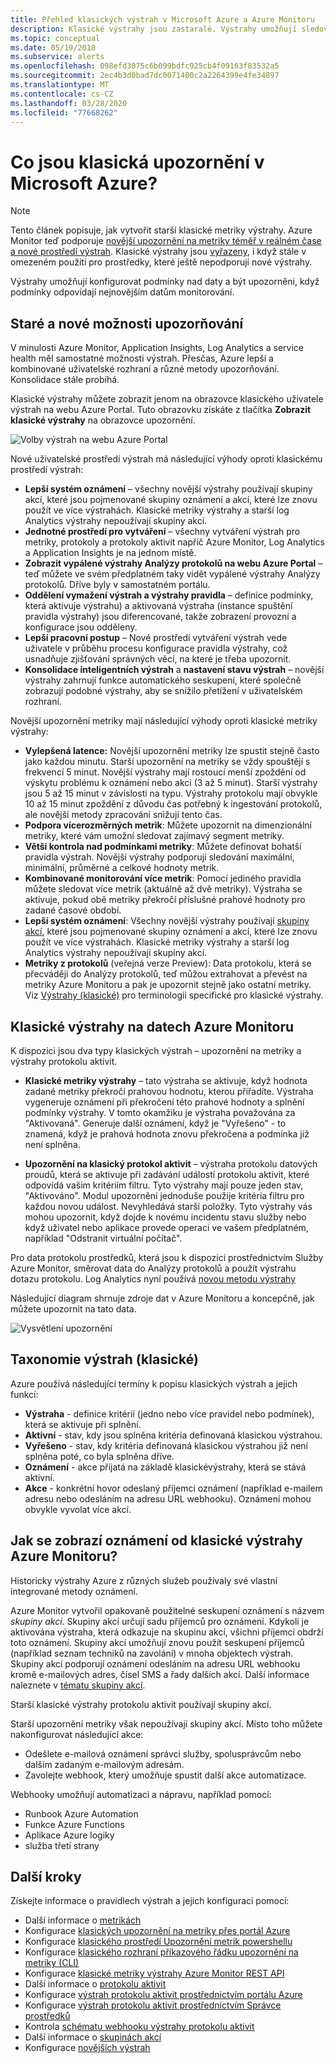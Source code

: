 ```yaml
---
title: Přehled klasických výstrah v Microsoft Azure a Azure Monitoru
description: Klasické výstrahy jsou zastaralé. Výstrahy umožňují sledovat metriky prostředků Azure, události nebo protokoly a být upozorněni, když je splněna podmínka, kterou zadáte.
ms.topic: conceptual
ms.date: 05/19/2018
ms.subservice: alerts
ms.openlocfilehash: 098efd3075c6b099bdfc925cb4f09163f83532a5
ms.sourcegitcommit: 2ec4b3d0bad7dc0071400c2a2264399e4fe34897
ms.translationtype: MT
ms.contentlocale: cs-CZ
ms.lasthandoff: 03/28/2020
ms.locfileid: "77668262"
---
```

# <a name="what-are-classic-alerts-in-microsoft-azure"></a>Co jsou klasická upozornění v Microsoft Azure?

> [!NOTE]
> Tento článek popisuje, jak vytvořit starší klasické metriky výstrahy. Azure Monitor teď podporuje [novější upozornění na metriky téměř v reálném čase a nové prostředí výstrah](../../azure-monitor/platform/alerts-overview.md). Klasické výstrahy jsou [vyřazeny](https://docs.microsoft.com/azure/azure-monitor/platform/monitoring-classic-retirement), i když stále v omezeném použití pro prostředky, které ještě nepodporují nové výstrahy. 
>

Výstrahy umožňují konfigurovat podmínky nad daty a být upozorněni, když podmínky odpovídají nejnovějším datům monitorování.

## <a name="old-and-new-alerting-capabilities"></a>Staré a nové možnosti upozorňování

V minulosti Azure Monitor, Application Insights, Log Analytics a service health měl samostatné možnosti výstrah. Přesčas, Azure lepší a kombinované uživatelské rozhraní a různé metody upozorňování. Konsolidace stále probíhá.

Klasické výstrahy můžete zobrazit jenom na obrazovce klasického uživatele výstrah na webu Azure Portal. Tuto obrazovku získáte z tlačítka **Zobrazit klasické výstrahy** na obrazovce upozornění. 

 ![Volby výstrah na webu Azure Portal](media/alerts-classic.overview/monitor-alert-screen2.png)

Nové uživatelské prostředí výstrah má následující výhody oproti klasickému prostředí výstrah:
-   **Lepší systém oznámení** – všechny novější výstrahy používají skupiny akcí, které jsou pojmenované skupiny oznámení a akcí, které lze znovu použít ve více výstrahách. Klasické metriky výstrahy a starší log Analytics výstrahy nepoužívají skupiny akcí.
-   **Jednotné prostředí pro vytváření** – všechny vytváření výstrah pro metriky, protokoly a protokoly aktivit napříč Azure Monitor, Log Analytics a Application Insights je na jednom místě.
-   **Zobrazit vypálené výstrahy Analýzy protokolů na webu Azure Portal** – teď můžete ve svém předplatném taky vidět vypálené výstrahy Analýzy protokolů. Dříve byly v samostatném portálu.
-   **Oddělení vymažení výstrah a výstrahy pravidla** – definice podmínky, která aktivuje výstrahu) a aktivovaná výstraha (instance spuštění pravidla výstrahy) jsou diferencované, takže zobrazení provozní a konfigurace jsou odděleny.
-   **Lepší pracovní postup** – Nové prostředí vytváření výstrah vede uživatele v průběhu procesu konfigurace pravidla výstrahy, což usnadňuje zjišťování správných věcí, na které je třeba upozornit.
-   **Konsolidace inteligentních výstrah** a **nastavení stavu výstrah** – novější výstrahy zahrnují funkce automatického seskupení, které společně zobrazují podobné výstrahy, aby se snížilo přetížení v uživatelském rozhraní. 

Novější upozornění metriky mají následující výhody oproti klasické metriky výstrahy:
-   **Vylepšená latence:** Novější upozornění metriky lze spustit stejně často jako každou minutu. Starší upozornění na metriky se vždy spouštějí s frekvencí 5 minut. Novější výstrahy mají rostoucí menší zpoždění od výskytu problému k oznámení nebo akci (3 až 5 minut). Starší výstrahy jsou 5 až 15 minut v závislosti na typu.  Výstrahy protokolu mají obvykle 10 až 15 minut zpoždění z důvodu čas potřebný k ingestování protokolů, ale novější metody zpracování snižují tento čas. 
-   **Podpora vícerozměrných metrik**: Můžete upozornit na dimenzionální metriky, které vám umožní sledovat zajímavý segment metriky.
-   **Větší kontrola nad podmínkami metriky**: Můžete definovat bohatší pravidla výstrah. Novější výstrahy podporují sledování maximální, minimální, průměrné a celkové hodnoty metrik.
-   **Kombinované monitorování více metrik**: Pomocí jediného pravidla můžete sledovat více metrik (aktuálně až dvě metriky). Výstraha se aktivuje, pokud obě metriky překročí příslušné prahové hodnoty pro zadané časové období.
-   **Lepší systém oznámení**: Všechny novější výstrahy používají [skupiny akcí](../../azure-monitor/platform/action-groups.md), které jsou pojmenované skupiny oznámení a akcí, které lze znovu použít ve více výstrahách.  Klasické metriky výstrahy a starší log Analytics výstrahy nepoužívají skupiny akcí. 
-   **Metriky z protokolů** (veřejná verze Preview): Data protokolu, která se přecvádějí do Analýzy protokolů, teď můžou extrahovat a převést na metriky Azure Monitoru a pak je upozornit stejně jako ostatní metriky. Viz [Výstrahy (klasické)](alerts-classic.overview.md) pro terminologii specifické pro klasické výstrahy. 


## <a name="classic-alerts-on-azure-monitor-data"></a>Klasické výstrahy na datech Azure Monitoru
K dispozici jsou dva typy klasických výstrah – upozornění na metriky a výstrahy protokolu aktivit.

* **Klasické metriky výstrahy** – tato výstraha se aktivuje, když hodnota zadané metriky překročí prahovou hodnotu, kterou přiřadíte. Výstraha vygeneruje oznámení při překročení této prahové hodnoty a splnění podmínky výstrahy. V tomto okamžiku je výstraha považována za "Aktivovaná". Generuje další oznámení, když je "Vyřešeno" - to znamená, když je prahová hodnota znovu překročena a podmínka již není splněna.

* **Upozornění na klasický protokol aktivit** – výstraha protokolu datových proudů, která se aktivuje při zadávání událostí protokolu aktivit, které odpovídá vašim kritériím filtru. Tyto výstrahy mají pouze jeden stav, "Aktivováno". Modul upozornění jednoduše použije kritéria filtru pro každou novou událost. Nevyhledává starší položky. Tyto výstrahy vás mohou upozornit, když dojde k novému incidentu stavu služby nebo když uživatel nebo aplikace provede operaci ve vašem předplatném, například "Odstranit virtuální počítač".

Pro data protokolu prostředků, která jsou k dispozici prostřednictvím Služby Azure Monitor, směrovat data do Analýzy protokolů a použít výstrahu dotazu protokolu. Log Analytics nyní používá [novou metodu výstrahy](../../azure-monitor/platform/alerts-overview.md) 

Následující diagram shrnuje zdroje dat v Azure Monitoru a koncepčně, jak můžete upozornit na tato data.

![Vysvětlení upozornění](media/alerts-classic.overview/Alerts_Overview_Resource_v5.png)

## <a name="taxonomy-of-alerts-classic"></a>Taxonomie výstrah (klasické)
Azure používá následující termíny k popisu klasických výstrah a jejich funkcí:
* **Výstraha** - definice kritérií (jedno nebo více pravidel nebo podmínek), která se aktivuje při splnění.
* **Aktivní** - stav, kdy jsou splněna kritéria definovaná klasickou výstrahou.
* **Vyřešeno** - stav, kdy kritéria definovaná klasickou výstrahou již není splněna poté, co byla splněna dříve.
* **Oznámení** - akce přijatá na základě klasickévýstrahy, která se stává aktivní.
* **Akce** - konkrétní hovor odeslaný příjemci oznámení (například e-mailem adresu nebo odesláním na adresu URL webhooku). Oznámení mohou obvykle vyvolat více akcí.

## <a name="how-do-i-receive-a-notification-from-an-azure-monitor-classic-alert"></a>Jak se zobrazí oznámení od klasické výstrahy Azure Monitoru?
Historicky výstrahy Azure z různých služeb používaly své vlastní integrované metody oznámení. 

Azure Monitor vytvořil opakovaně použitelné seskupení oznámení s názvem *skupiny akcí*. Skupiny akcí určují sadu příjemců pro oznámení. Kdykoli je aktivována výstraha, která odkazuje na skupinu akcí, všichni příjemci obdrží toto oznámení. Skupiny akcí umožňují znovu použít seskupení příjemců (například seznam techniků na zavolání) v mnoha objektech výstrah. Skupiny akcí podporují oznámení odesláním na adresu URL webhooku kromě e-mailových adres, čísel SMS a řady dalších akcí.  Další informace naleznete v [tématu skupiny akcí](../../azure-monitor/platform/action-groups.md). 

Starší klasické výstrahy protokolu aktivit používají skupiny akcí.

Starší upozornění metriky však nepoužívají skupiny akcí. Místo toho můžete nakonfigurovat následující akce: 
- Odešlete e-mailová oznámení správci služby, spolusprávcům nebo dalším zadaným e-mailovým adresám.
- Zavolejte webhook, který umožňuje spustit další akce automatizace.

Webhooky umožňují automatizaci a nápravu, například pomocí:
- Runbook Azure Automation
- Funkce Azure Functions
- Aplikace Azure logiky
- služba třetí strany

## <a name="next-steps"></a>Další kroky
Získejte informace o pravidlech výstrah a jejich konfiguraci pomocí:

* Další informace o [metrikách](data-platform.md)
* Konfigurace [klasických upozornění na metriky přes portál Azure](alerts-classic-portal.md)
* Konfigurace [klasického prostředí Upozornění metrik powershellu](alerts-classic-portal.md)
* Konfigurace [klasického rozhraní příkazového řádku upozornění na metriky (CLI)](alerts-classic-portal.md)
* Konfigurace [klasické metriky výstrahy Azure Monitor REST API](https://msdn.microsoft.com/library/azure/dn931945.aspx)
* Další informace o [protokolu aktivit](platform-logs-overview.md)
* Konfigurace [výstrah protokolu aktivit prostřednictvím portálu Azure](activity-log-alerts.md)
* Konfigurace [výstrah protokolu aktivit prostřednictvím Správce prostředků](alerts-activity-log.md)
* Kontrola [schématu webhooku výstrahy protokolu aktivit](activity-log-alerts-webhook.md)
* Další informace o [skupinách akcí](action-groups.md)
* Konfigurace [novějších výstrah](alerts-metric.md)
